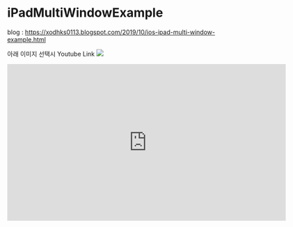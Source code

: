 # iPadMultiWindowExample

blog : https://xodhks0113.blogspot.com/2019/10/ios-ipad-multi-window-example.html

아래 이미지 선택시 Youtube Link
[![](http://img.youtube.com/vi/RMINSho5QkQ/0.jpg)](http://www.youtube.com/watch?v=RMINSho5QkQ "Multiple Window Sample")

 
<iframe width="640" height="360" src="http://www.youtube.com/watch?v=RMINSho5QkQ" frameborder="0" gesture="media" allowfullscreen=""></iframe>
